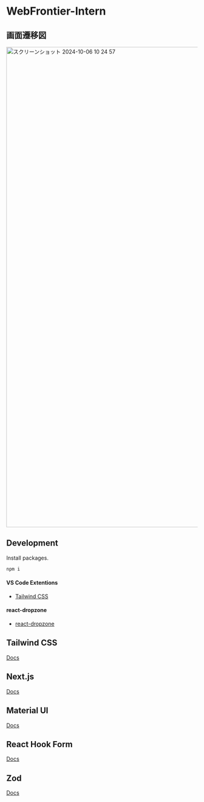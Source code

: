 # WebFrontier-Intern

## 画面遷移図

<img width="1262" alt="スクリーンショット 2024-10-06 10 24 57" src="https://github.com/user-attachments/assets/6cd4d607-1906-4773-9cfb-45e94b93b65c">

## Development

Install packages.

```bash
npm i
```

#### VS Code Extentions

- [Tailwind CSS](https://marketplace.visualstudio.com/items?itemName=bradlc.vscode-tailwindcss)

#### react-dropzone

- [react-dropzone](https://react-dropzone.js.org/)

## Tailwind CSS

[Docs](https://tailwindcss.com/docs/installation)

## Next.js

[Docs](https://nextjs.org/docs)

## Material UI

[Docs](https://mui.com/material-ui/getting-started/overview/)

## React Hook Form

[Docs](https://react-hook-form.com/docs)

## Zod

[Docs](https://zod.dev/)